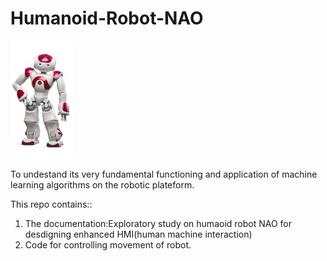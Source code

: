 # Humanoid-Robot-NAO

  ![nao](https://github.com/adisation/Humanoid-Robot-NAO/blob/master/images/doc_naoqi_nao.jpg) 

To undestand its very fundamental functioning and application of machine learning algorithms on the robotic plateform.

  This repo contains::
  1. The documentation:Exploratory study on humaoid robot NAO for desdigning enhanced HMI(human machine interaction)
  2. Code for controlling movement of robot.


